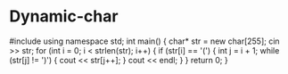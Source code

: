 # Dynamic-char


#include<iostream>
using namespace std;
int main()
{
	char* str = new char[255];
	cin >> str;
	for (int i = 0; i < strlen(str); i++)
	{
		if (str[i] == '(')
		{
			int j = i + 1;
			while (str[j] != ')')
			{
				cout << str[j++];
			}
			cout << endl;
		}
	}
	return 0;
}
